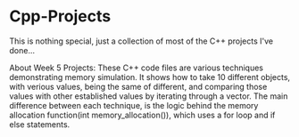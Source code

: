 # Cpp-Projects

This is nothing special, just a collection of most  of the C++ projects I've done...


About Week 5 Projects:
These C++ code files are various techniques demonstrating memory simulation. It shows how to take 10 different objects, with verious values, being the same of different, and comparing those values with other established values by iterating through a vector. The main difference between each technique, is the logic behind the memory allocation function(int memory_allocation()), which uses a for loop and if else statements.
